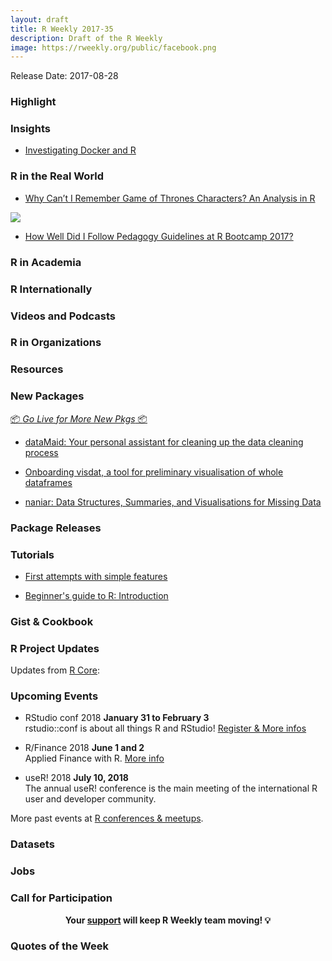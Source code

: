 ```yaml
---
layout: draft
title: R Weekly 2017-35
description: Draft of the R Weekly
image: https://rweekly.org/public/facebook.png
---
```


Release Date: 2017-08-28

###  Highlight



### Insights

+ [Investigating Docker and R]()


###  R in the Real World

+ [Why Can’t I Remember Game of Thrones Characters? An Analysis in R](http://colinfay.me/game-of-thrones-characters-r/)

![](https://raw.githubusercontent.com/ColinFay/colinfay.github.io/master/uploads/2017/08/chr_shows_game_of_thrones.png)

+ [How Well Did I Follow Pedagogy Guidelines at R Bootcamp 2017?](https://kellieotto.github.io/posts/2017/08/r-bootcamp/)

###  R in Academia



###  R Internationally




###  Videos and Podcasts




###  R in Organizations





###  Resources



###  New Packages

<p class="added-hostname"><a href="https://rweekly.org/live" target="_blank" class="externalLink">📦 <i>Go Live for More New Pkgs</i> 📦</a></p>

+ [dataMaid: Your personal assistant for cleaning up the data cleaning process](https://www.r-bloggers.com/datamaid-your-personal-assistant-for-cleaning-up-the-data-cleaning-process/)

+ [Onboarding visdat, a tool for preliminary visualisation of whole dataframes](https://ropensci.org/blog/blog/2017/08/22/visdat)

+ [naniar: Data Structures, Summaries, and Visualisations for Missing Data](https://cran.r-project.org/web/packages/naniar/index.html)

### Package Releases




###  Tutorials

+ [First attempts with simple features](http://johnmackintosh.com/2017-08-22-simply-mapping/)

+ [Beginner's guide to R: Introduction](http://www.computerworld.com.au/article/626207/beginner-guide-r-introduction/)


### Gist & Cookbook




<!--<div class="post-more-begin"></div><div class="post-more-end"></div>-->


###  R Project Updates

Updates from [R Core](http://developer.r-project.org/blosxom.cgi/R-devel/NEWS):



###  Upcoming Events

+ RStudio conf 2018 **January 31 to February 3** <br />
rstudio::conf is about all things R and RStudio! [Register & More infos](https://www.rstudio.com/conference/)

+ R/Finance 2018 **June 1 and 2** <br />
Applied Finance with R. [More info](http://www.rinfinance.com)

+ useR! 2018 **July 10, 2018** <br />
The annual useR! conference is the main meeting of the international R user and developer community.

More past events at [R conferences & meetups](https://conf.rweekly.org).

### Datasets



### Jobs




###  Call for Participation




<p class="hide-support added-hostname support-rweekly" style="text-align: center;font-weight: bold;">Your <a class="non-visited externalLink" href="https://www.patreon.com/rweekly" onclick="pas(this)">support</a> will keep R Weekly team moving! 💡</p>


###  Quotes of the Week
